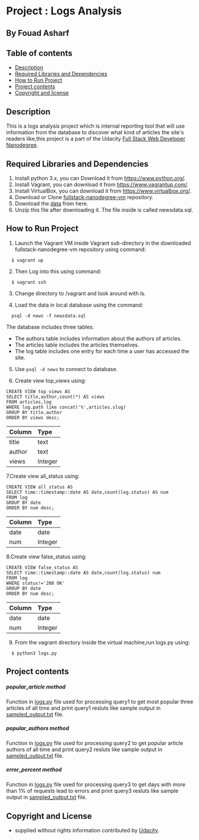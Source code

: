 # Project : Logs Analysis
## By  Fouad Asharf



## Table of contents
- [Description](#description)
- [Required Libraries and Dependencies](#required-libraries-and-dependencies)
- [How to Run Project](#how-to-run-project)
- [Project contents](#project-contents)
- [Copyright and license](#copyright-and-license)
 
## Description
This is a logs analysis project which is internal reporting tool that will use information from the database to discover what kind of articles the site's readers like,this project is a part of the Udacity [Full Stack Web Developer
Nanodegree](https://www.udacity.com/course/full-stack-web-developer-nanodegree--nd004).

## Required Libraries and Dependencies
 1. Install python 3.x, you can Download it from https://www.python.org/.
 1. Install Vagrant, you can download it from https://www.vagrantup.com/.
 2. Install  VirtualBox, you can download it from https://www.virtualbox.org/.
 2. Download or Clone [fullstack-nanodegree-vm](https://github.com/udacity/fullstack-nanodegree-vm) repository.
 3. Download the [data](https://d17h27t6h515a5.cloudfront.net/topher/2016/August/57b5f748_newsdata/newsdata.zip) from here.
 4. Unzip this file after downloading it. The file inside is called newsdata.sql.

## How to Run Project
1. Launch the Vagrant VM inside Vagrant sub-directory in the downloaded fullstack-nanodegree-vm repository using command:
  
  ```
    $ vagrant up
  ```
2. Then Log into this using command:
  
  ```
    $ vagrant ssh
  ```
3. Change directory to /vagrant and look around with ls.

4. Load the data in local database using the command:
  
  ```
    psql -d news -f newsdata.sql
  ```
  The database includes three tables:
  * The authors table includes information about the authors of articles.
  * The articles table includes the articles themselves.
  * The log table includes one entry for each time a user has accessed the site.
  
 5. Use `psql -d news` to connect to database.
 
 6. Create view top_views using:
   ```
CREATE VIEW top_views AS
SELECT title,author,count(*) AS views
FROM articles,log
WHERE log.path like concat('%',articles.slug)
GROUP BY title,author
ORDER BY views desc;
  ```
   | Column  | Type    |
   | :-------| :-------|
   | title   | text    |
   | author  | text    |
   | views   | Integer |
  


7.Create view all_status using:

   ```
CREATE VIEW all_status AS
SELECT time::timestamp::date AS date,count(log.status) AS num
FROM log
GROUP BY date
ORDER BY num desc;
  ```
   | Column  | Type    |
   | :-------| :-------|
   | date    | date    |
   | num     | Integer |
  

8.Create view false_status using:

   ```
CREATE VIEW false_status AS
SELECT time::timestamp::date AS date,count(log.status) num
FROM log
WHERE status!='200 OK'
GROUP BY date
ORDER BY num desc;
  ```
   | Column  | Type    |
   | :-------| :-------|
   | date    | date    |
   | num     | Integer |
  

9. From the vagrant directory inside the virtual machine,run logs.py using:
  ```
    $ python3 logs.py
  ```


## Project contents

##### popular_article method
Function in [logs.py](https://github.com/fouad3/Logs_Analysis_udacity_project/blob/master/logs.py) file used for processing query1 to get most popular three articles of all time and print query1 resluts
like sample output in [sampled_output.txt](https://github.com/fouad3/Logs_Analysis_udacity_project/blob/master/sample_output.txt) file.
##### popular_authors method
Function in [logs.py](https://github.com/fouad3/Logs_Analysis_udacity_project/blob/master/logs.py) file  used for processing query2 to get popular article authors of all time and print query2 resluts
like sample output in [sampled_output.txt](https://github.com/fouad3/Logs_Analysis_udacity_project/blob/master/sample_output.txt) file.

##### error_percent method
Function in [logs.py](https://github.com/fouad3/Logs_Analysis_udacity_project/blob/master/logs.py) file used for processing query3 to get days with more than 1% of requests lead to errors 
and print query3 resluts like sample output in [sampled_output.txt](https://github.com/fouad3/Logs_Analysis_udacity_project/blob/master/sample_output.txt) file.


## Copyright and License

- supplied without rights information contributed by [Udacity](http://www.udacity.com).
